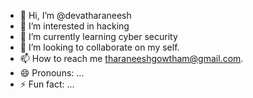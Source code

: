 - 👋 Hi, I’m @devatharaneesh
- 👀 I’m interested in hacking 
- 🌱 I’m currently learning cyber security
- 💞️ I’m looking to collaborate on my self.
- 📫 How to reach me tharaneeshgowtham@gmail.com.
- 😄 Pronouns: ...
- ⚡ Fun fact: ...

<!---
devatharaneesh/devatharaneesh is a ✨ special ✨ repository because its `README.md` (this file) appears on your GitHub profile.
You can click the Preview link to take a look at your changes.
--->
